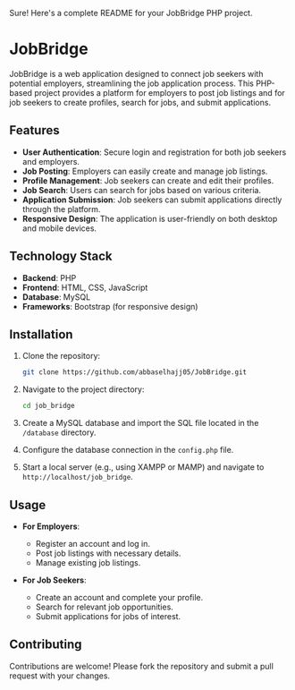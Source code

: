 Sure! Here's a complete README for your JobBridge PHP project.

# JobBridge

JobBridge is a web application designed to connect job seekers with potential employers, streamlining the job application process. This PHP-based project provides a platform for employers to post job listings and for job seekers to create profiles, search for jobs, and submit applications.

## Features

- **User Authentication**: Secure login and registration for both job seekers and employers.
- **Job Posting**: Employers can easily create and manage job listings.
- **Profile Management**: Job seekers can create and edit their profiles.
- **Job Search**: Users can search for jobs based on various criteria.
- **Application Submission**: Job seekers can submit applications directly through the platform.
- **Responsive Design**: The application is user-friendly on both desktop and mobile devices.

## Technology Stack

- **Backend**: PHP
- **Frontend**: HTML, CSS, JavaScript
- **Database**: MySQL
- **Frameworks**: Bootstrap (for responsive design)

## Installation

1. Clone the repository:
   ```bash
   git clone https://github.com/abbaselhajj05/JobBridge.git
   ```

2. Navigate to the project directory:
   ```bash
   cd job_bridge
   ```

3. Create a MySQL database and import the SQL file located in the `/database` directory.

4. Configure the database connection in the `config.php` file.

5. Start a local server (e.g., using XAMPP or MAMP) and navigate to `http://localhost/job_bridge`.

## Usage

- **For Employers**: 
  - Register an account and log in.
  - Post job listings with necessary details.
  - Manage existing job listings.

- **For Job Seekers**: 
  - Create an account and complete your profile.
  - Search for relevant job opportunities.
  - Submit applications for jobs of interest.

## Contributing

Contributions are welcome! Please fork the repository and submit a pull request with your changes.
